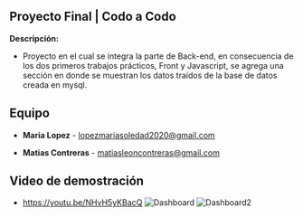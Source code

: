 ## Proyecto Final | Codo a Codo

**Descripción:**
- Proyecto en el cual se integra la parte de Back-end, en consecuencia de los dos primeros trabajos prácticos, Front y Javascript, se agrega una sección en donde se muestran los datos traídos de la base de datos creada en mysql.

## Equipo

- **Maria Lopez** - lopezmariasoledad2020@gmail.com

- **Matias Contreras** - matiasleoncontreras@gmail.com

## Video de demostración

- https://youtu.be/NHvH5yKBacQ
![Dashboard](https://github.com/Marialopez2020/IntegradorFinal/assets/108435053/25bb2815-2a77-4a0c-b306-deb926f025d8)
![Dashboard2](https://github.com/Marialopez2020/IntegradorFinal/assets/108435053/2050e718-10be-4ddf-87db-988b6223bdc4)
